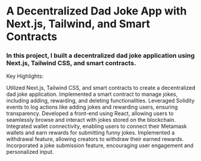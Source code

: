 # A Decentralized Dad Joke App with Next.js, Tailwind, and Smart Contracts

### In this project, I built a decentralized dad joke application using Next.js, Tailwind CSS, and smart contracts.

Key Highlights:

Utilized Next.js, Tailwind CSS, and smart contracts to create a decentralized dad joke application.
Implemented a smart contract to manage jokes, including adding, rewarding, and deleting functionalities.
Leveraged Solidity events to log actions like adding jokes and rewarding users, ensuring transparency.
Developed a front-end using React, allowing users to seamlessly browse and interact with jokes stored on the blockchain.
Integrated wallet connectivity, enabling users to connect their Metamask wallets and earn rewards for submitting funny jokes.
Implemented a withdrawal feature, allowing creators to withdraw their earned rewards.
Incorporated a joke submission feature, encouraging user engagement and personalized input.